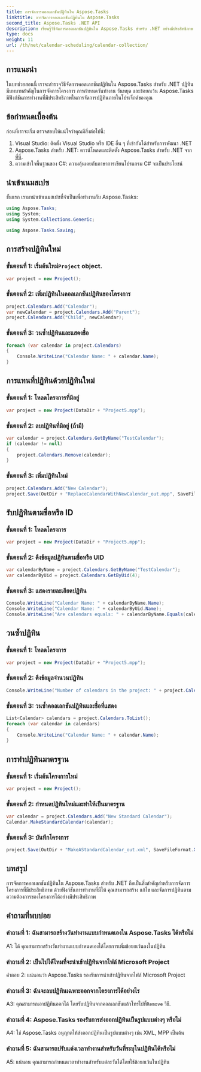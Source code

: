 ```yaml
---
title: การจัดการคอลเลกชันปฏิทินใน Aspose.Tasks
linktitle: การจัดการคอลเลกชันปฏิทินใน Aspose.Tasks
second_title: Aspose.Tasks .NET API
description: เรียนรู้วิธีจัดการคอลเลกชันปฏิทินใน Aspose.Tasks สำหรับ .NET อย่างมีประสิทธิภาพ สร้าง แก้ไข และจัดการปฏิทินได้อย่างง่ายดาย
type: docs
weight: 11
url: /th/net/calendar-scheduling/calendar-collection/
---
```

## การแนะนำ

ในบทช่วยสอนนี้ เราจะสำรวจวิธีจัดการคอลเลกชันปฏิทินใน Aspose.Tasks สำหรับ .NET ปฏิทินมีบทบาทสำคัญในการจัดการโครงการ การกำหนดวันทำงาน วันหยุด และข้อยกเว้น Aspose.Tasks มีฟังก์ชันการทำงานที่มีประสิทธิภาพในการจัดการปฏิทินภายในโปรเจ็กต์ของคุณ

## ข้อกำหนดเบื้องต้น

ก่อนที่เราจะเริ่ม ตรวจสอบให้แน่ใจว่าคุณมีสิ่งต่อไปนี้:

1. Visual Studio: ติดตั้ง Visual Studio หรือ IDE อื่น ๆ ที่เข้ากันได้สำหรับการพัฒนา .NET
2.  Aspose.Tasks สำหรับ .NET: ดาวน์โหลดและติดตั้ง Aspose.Tasks สำหรับ .NET จาก[ที่นี่](https://releases.aspose.com/tasks/net/).
3. ความเข้าใจพื้นฐานของ C#: ความคุ้นเคยกับภาษาการเขียนโปรแกรม C# จะเป็นประโยชน์

## นำเข้าเนมสเปซ

ขั้นแรก เรามานำเข้าเนมสเปซที่จำเป็นเพื่อทำงานกับ Aspose.Tasks:

```csharp
using Aspose.Tasks;
using System;
using System.Collections.Generic;

using Aspose.Tasks.Saving;

```

## การสร้างปฏิทินใหม่

###  ขั้นตอนที่ 1: เริ่มต้นใหม่`Project` object.
```csharp
var project = new Project();
```

### ขั้นตอนที่ 2: เพิ่มปฏิทินในคอลเลกชันปฏิทินของโครงการ
```csharp
project.Calendars.Add("Calendar");
var newCalendar = project.Calendars.Add("Parent");
project.Calendars.Add("Child", newCalendar);
```

### ขั้นตอนที่ 3: วนซ้ำปฏิทินและแสดงชื่อ
```csharp
foreach (var calendar in project.Calendars)
{
    Console.WriteLine("Calendar Name: " + calendar.Name);
}
```

## การแทนที่ปฏิทินด้วยปฏิทินใหม่

### ขั้นตอนที่ 1: โหลดโครงการที่มีอยู่
```csharp
var project = new Project(DataDir + "Project5.mpp");
```

### ขั้นตอนที่ 2: ลบปฏิทินที่มีอยู่ (ถ้ามี)
```csharp
var calendar = project.Calendars.GetByName("TestCalendar");
if (calendar != null)
{
    project.Calendars.Remove(calendar);
}
```

### ขั้นตอนที่ 3: เพิ่มปฏิทินใหม่
```csharp
project.Calendars.Add("New Calendar");
project.Save(OutDir + "ReplaceCalendarWithNewCalendar_out.mpp", SaveFileFormat.Mpp);
```

## รับปฏิทินตามชื่อหรือ ID

### ขั้นตอนที่ 1: โหลดโครงการ
```csharp
var project = new Project(DataDir + "Project5.mpp");
```

### ขั้นตอนที่ 2: ดึงข้อมูลปฏิทินตามชื่อหรือ UID
```csharp
var calendarByName = project.Calendars.GetByName("TestCalendar");
var calendarByUid = project.Calendars.GetByUid(4);
```

### ขั้นตอนที่ 3: แสดงรายละเอียดปฏิทิน
```csharp
Console.WriteLine("Calendar Name: " + calendarByName.Name);
Console.WriteLine("Calendar Name: " + calendarByUid.Name);
Console.WriteLine("Are calendars equals: " + calendarByName.Equals(calendarByUid));
```

## วนซ้ำปฏิทิน

### ขั้นตอนที่ 1: โหลดโครงการ
```csharp
var project = new Project(DataDir + "Project5.mpp");
```

### ขั้นตอนที่ 2: ดึงข้อมูลจำนวนปฏิทิน
```csharp
Console.WriteLine("Number of calendars in the project: " + project.Calendars.Count);
```

### ขั้นตอนที่ 3: วนซ้ำคอลเลกชันปฏิทินและชื่อที่แสดง
```csharp
List<Calendar> calendars = project.Calendars.ToList();
foreach (var calendar in calendars)
{
    Console.WriteLine("Calendar Name: " + calendar.Name);
}
```

## การทำปฏิทินมาตรฐาน

### ขั้นตอนที่ 1: เริ่มต้นโครงการใหม่
```csharp
var project = new Project();
```

### ขั้นตอนที่ 2: กำหนดปฏิทินใหม่และทำให้เป็นมาตรฐาน
```csharp
var calendar = project.Calendars.Add("New Standard Calendar");
Calendar.MakeStandardCalendar(calendar);
```

### ขั้นตอนที่ 3: บันทึกโครงการ
```csharp
project.Save(OutDir + "MakeAStandardCalendar_out.xml", SaveFileFormat.Xml);
```

## บทสรุป

การจัดการคอลเลกชันปฏิทินใน Aspose.Tasks สำหรับ .NET ถือเป็นสิ่งสำคัญสำหรับการจัดการโครงการที่มีประสิทธิภาพ ด้วยฟังก์ชันการทำงานที่มีให้ คุณสามารถสร้าง แก้ไข และจัดการปฏิทินตามความต้องการของโครงการได้อย่างมีประสิทธิภาพ

## คำถามที่พบบ่อย

### คำถามที่ 1: ฉันสามารถสร้างวันทำงานแบบกำหนดเองใน Aspose.Tasks ได้หรือไม่

A1: ได้ คุณสามารถสร้างวันทำงานแบบกำหนดเองได้โดยการเพิ่มข้อยกเว้นลงในปฏิทิน

### คำถามที่ 2: เป็นไปได้ไหมที่จะนำเข้าปฏิทินจากไฟล์ Microsoft Project

คำตอบ 2: แน่นอนว่า Aspose.Tasks รองรับการนำเข้าปฏิทินจากไฟล์ Microsoft Project

### คำถามที่ 3: ฉันจะลบปฏิทินเฉพาะออกจากโครงการได้อย่างไร

A3: คุณสามารถเอาปฏิทินออกได้ โดยรับปฏิทินจากคอลเลกชันแล้วโทรไปที่`Remove` วิธี.

### คำถามที่ 4: Aspose.Tasks รองรับการส่งออกปฏิทินเป็นรูปแบบต่างๆ หรือไม่

A4: ใช่ Aspose.Tasks อนุญาตให้ส่งออกปฏิทินเป็นรูปแบบต่างๆ เช่น XML, MPP เป็นต้น

### คำถามที่ 5: ฉันสามารถปรับแต่งเวลาทำงานสำหรับวันที่ระบุในปฏิทินได้หรือไม่

A5: แน่นอน คุณสามารถกำหนดเวลาทำงานสำหรับแต่ละวันได้โดยใช้ข้อยกเว้นในปฏิทิน